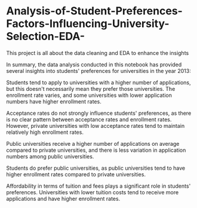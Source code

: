 # Analysis-of-Student-Preferences-Factors-Influencing-University-Selection-EDA-
This project is all about the data cleaning and EDA to enhance the insights

In summary, the data analysis conducted in this notebook has provided several insights into students' preferences for universities in the year 2013:

Students tend to apply to universities with a higher number of applications, but this doesn't necessarily mean they prefer those universities. The enrollment rate varies, and some universities with lower application numbers have higher enrollment rates.

Acceptance rates do not strongly influence students' preferences, as there is no clear pattern between acceptance rates and enrollment rates. However, private universities with low acceptance rates tend to maintain relatively high enrollment rates.

Public universities receive a higher number of applications on average compared to private universities, and there is less variation in application numbers among public universities.

Students do prefer public universities, as public universities tend to have higher enrollment rates compared to private universities.

Affordability in terms of tuition and fees plays a significant role in students' preferences. Universities with lower tuition costs tend to receive more applications and have higher enrollment rates.
